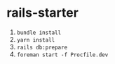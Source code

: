 # rails-starter

1. `bundle install`
2. `yarn install`
3. `rails db:prepare`
4. `foreman start -f Procfile.dev`
